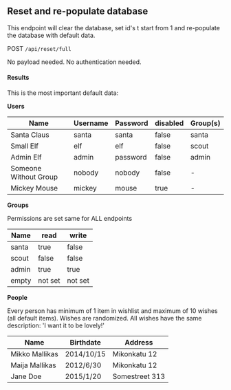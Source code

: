 ## Reset and re-populate database

This endpoint will clear the database, set id's t start from 1 and re-populate the database with default data. 

POST `/api/reset/full` 

No payload needed. No authentication needed. 

#### Results

This is the most important default data:

**Users**

| Name | Username | Password | disabled | Group(s) | 
|------|----------|----------|----------|----------|
|Santa Claus | santa | santa | false | santa |
|Small Elf | elf | elf | false | scout|
|Admin Elf | admin | password | false | admin |
|Someone Without Group | nobody | nobody | false | - |
|Mickey Mouse | mickey | mouse | true | - |

**Groups**

Permissions are set same for ALL endpoints

| Name | read | write |
|------|------|-------|
| santa | true | false |
| scout | false | false |
| admin | true | true |
| empty | not set | not set |

**People**

Every person has minimum of 1 item in wishlist and maximum of 10 wishes (all default items). Wishes are randomized. 
All wishes have the same description: 'I want it to be lovely!'

|Name | Birthdate | Address |
|-----|-----------|---------|
|Mikko Mallikas | 2014/10/15 | Mikonkatu 12 |
|Maija Mallikas | 2012/6/30 | Mikonkatu 12 |
|Jane Doe | 2015/1/20 | Somestreet 313 |


